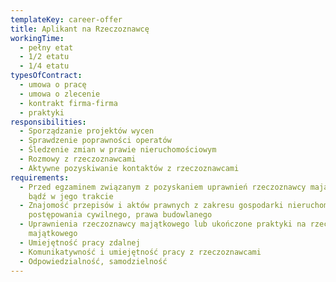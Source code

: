 ```yaml
---
templateKey: career-offer
title: Aplikant na Rzeczoznawcę
workingTime:
  - pełny etat
  - 1/2 etatu
  - 1/4 etatu
typesOfContract:
  - umowa o pracę
  - umowa o zlecenie
  - kontrakt firma-firma
  - praktyki
responsibilities:
  - Sporządzanie projektów wycen
  - Sprawdzenie poprawności operatów
  - Śledzenie zmian w prawie nieruchomościowym
  - Rozmowy z rzeczoznawcami
  - Aktywne pozyskiwanie kontaktów z rzeczoznawcami
requirements:
  - Przed egzaminem związanym z pozyskaniem uprawnień rzeczoznawcy majątkowego
    bądź w jego trakcie
  - Znajomość przepisów i aktów prawnych z zakresu gospodarki nieruchomościami,
    postępowania cywilnego, prawa budowlanego
  - Uprawnienia rzeczoznawcy majątkowego lub ukończone praktyki na rzeczoznawcę
    majątkowego
  - Umiejętność pracy zdalnej
  - Komunikatywność i umiejętność pracy z rzeczoznawcami
  - Odpowiedzialność, samodzielność
---
```

